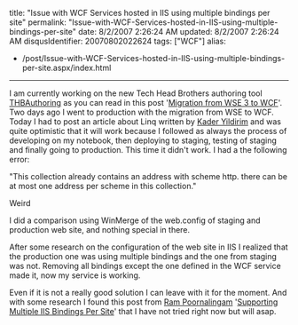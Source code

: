 title: "Issue with WCF Services hosted in IIS using multiple bindings per site"
permalink: "Issue-with-WCF-Services-hosted-in-IIS-using-multiple-bindings-per-site"
date: 8/2/2007 2:26:24 AM
updated: 8/2/2007 2:26:24 AM
disqusIdentifier: 20070802022624
tags: ["WCF"]
alias:
 - /post/Issue-with-WCF-Services-hosted-in-IIS-using-multiple-bindings-per-site.aspx/index.html
---
I am currently working on the new Tech Head Brothers authoring tool [THBAuthoring](http://www.codeplex.com/THBAuthoring) as you can read in this post '[Migration from WSE 3 to WCF](http://weblogs.asp.net/lkempe/archive/2007/06/27/migration-from-wse-3-to-wcf.aspx)'. Two days ago I went to production with the migration from WSE to WCF. Today I had to post an article about Linq written by [Kader Yildirim](http://www.techheadbrothers.com/Auteurs.aspx?Id=491e538c-0a65-46fc-8c7f-ebf7ee0e56ab) and was quite optimistic that it will work because I followed as always the process of developing on my notebook, then deploying to staging, testing of staging and finally going to production. This time it didn't work. I had a the following error: 

"This collection already contains an address with scheme http. there can be at most one address per scheme in this collection."
<!-- more -->

Weird

I did a comparison using WinMerge of the web.config of staging and production web site, and nothing special in there.

After some research on the configuration of the web site in IIS I realized that the production one was using multiple bindings and the one from staging was not. Removing all bindings except the one defined in the WCF service made it, now my service is working.

Even if it is not a really good solution I can leave with it for the moment. And with some research I found this post from [Ram Poornalingam](http://blogs.msdn.com/rampo/default.aspx) '[Supporting Multiple IIS Bindings Per Site](http://blogs.msdn.com/rampo/archive/2007/06/15/supporting-multiple-iis-bindings-per-site.aspx)' that I have not tried right now but will asap.
